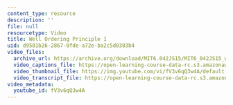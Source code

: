 ```yaml
---
content_type: resource
description: ''
file: null
resourcetype: Video
title: Well Ordering Principle 1
uid: d9581b26-2867-0fde-a72e-ba2c5d0383b4
video_files:
  archive_url: https://archive.org/download/MIT6.042JS15/MIT6_042JS15_wellordering1_ipod.mp4
  video_captions_file: https://open-learning-course-data-rc.s3.amazonaws.com/6-042j-mathematics-for-computer-science-spring-2015/abd1af9a65eb5e39bc05daeadf7655c0_fV3v6qQ3w4A.vtt
  video_thumbnail_file: https://img.youtube.com/vi/fV3v6qQ3w4A/default.jpg
  video_transcript_file: https://open-learning-course-data-rc.s3.amazonaws.com/6-042j-mathematics-for-computer-science-spring-2015/66e78623a8fc1ef09c1775641b833c82_fV3v6qQ3w4A.pdf
video_metadata:
  youtube_id: fV3v6qQ3w4A
---
```

